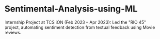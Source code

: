 # Sentimental-Analysis-using-ML
 Internship Project at TCS iON (Feb 2023 – Apr 2023):  Led the "RIO 45" project, automating sentiment detection from textual feedback using Movie reviews.
